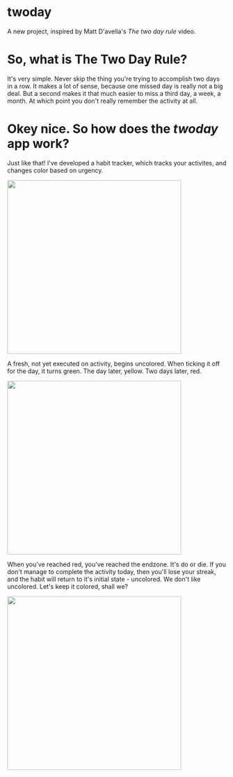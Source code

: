 # twoday

A new project, inspired by Matt D'avella's *The two day rule* video.

# So, what is The Two Day Rule?
It's very simple. Never skip the thing you're trying to accomplish two days in a row. It makes a lot of sense, because one missed day is really not a big deal. But a second makes it that much easier to miss a third day, a week, a month. At which point you don't really remember the activity at all.

# Okey nice. So how does the _twoday_ app work?
Just like that! I've developed a habit tracker, which tracks your activites, and changes color based on urgency.

<img src="https://i.ibb.co/R7HGkS4/1.png" width="400"/>

A fresh, not yet executed on activity, begins uncolored. When ticking it off for the day, it turns green. The day later, yellow. Two days later, red.

<img src="https://i.ibb.co/YN6wfp5/2.png" width="400"/>

When you've reached red, you've reached the endzone. It's do or die. If you don't manage to complete the activity today, then you'll lose your streak, and the habit will return to it's initial state - uncolored. We don't like uncolored. Let's keep it colored, shall we?

<img src="https://i.ibb.co/xfVvzk5/3.png" width="400"/>
